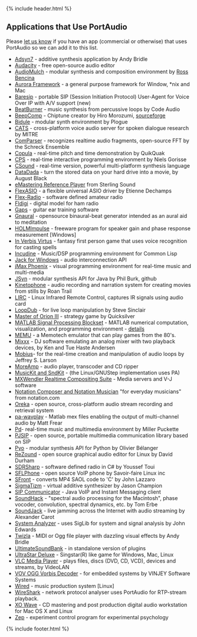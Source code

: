 {% include header.html %}

## Applications that Use PortAudio

Please [let us know](contacts.md) if you have an app (commercial or otherwise) that uses PortAudio so we can add it to this list.

- [Adsyn7](http://andybridle.co.uk/adsyn.aspx) - additive synthesis application by Andy Bridle
- [Audacity](http://audacity.sourceforge.net/) - free open-source audio editor
- [AudioMulch](http://www.audiomulch.com/) - modular synthesis and composition environment by [Ross Bencina](http://www.rossbencina.com/)
- [Aurora Framework](https://github.com/aurorafw) - a general purpose framework for Window, *nix and Mac
- [Baresip](http://www.creytiv.com/baresip) - portable SIP (Session Initiation Protocol) User-Agent for Voice Over IP with A/V support <span class="style1">(new)</span>
- [BeatBurner](http://www.beatburner.com/) - music synthesis from percussive loops by Code Audio
- [BeepComp](http://hiromorozumi.com/beepcomp/) - Chiptune creator by Hiro Morozumi, [sourceforge](https://sourceforge.net/projects/beepcomp/)
- [Bidule](http://www.plogue.com/) - modular synth environment by Plogue
- [CATS](http://communicator.sourceforge.net) - cross-platform voice audio server for spoken dialogue research by MITRE
- [ComParser](http://kmt.hku.nl/~pieter/SOFT/CMP/doc/recognition.html) - recognizes realtime audio fragments, open-source FFT by the Schreck Ensemble
- [Copula](http://www.quikquak.com) - real-time pitch and time demonstration by QuikQuak
- [CPS](http://www.bonneville.nl/) - real-time interactive programming environment by Niels Gorisse
- [CSound](http://csound.sourceforge.net/) - real-time version, powerful multi-platform synthesis language
- [DataDada](http://aug.ment.org/datadada/) - turn the stored data on your hard drive into a movie, by August Black
- [eMastering Reference Player](http://sterling-sound.com/) from Sterling Sound
- [FlexASIO](https://github.com/dechamps/FlexASIO) - a flexible universal ASIO driver by Etienne Dechamps
- [Flex-Radio](http://www.flex-radio.com/) - software defined amateur radio
- [Fldigi](http://www.w1hkj.com/) - digital model for ham radio
- [Gaps](https://gapsguitar.com/) - guitar ear training software
- [Gnaural](http://gnaural.sourceforge.net/) - opensource binaural-beat generator  intended as an aural aid to meditation
- [HOLMImpulse](http://www.holmacoustics.com/holmimpulse.php) - freeware program for speaker gain and phase response measurement [Windows]
- [In Verbis Virtus](http://www.indomitusgames.com/index.php/en/) - fantasy first person game that uses voice recognition for casting spells
- [Incudine](http://incudine.sourceforge.net/) - Music/DSP programming environment for Common Lisp
- [Jack for Windows](http://www.jackaudio.org/) - audio interconnection API
- [jMax Phoenix](http://www.jmax-phoenix.org/) - visual programming environment for real-time music and multi-media
- [JSyn](http://www.softsynth.com/jsyn/) - modular  synthesis API for Java  by Phil Burk, github
- [Kinetophone](http://savannah.nongnu.org/projects/kinetophone) - audio recording and narration system for creating movies from stills by Roan Trail
- [LIRC](http://www.lirc.org) - Linux Infrared Remote Control, captures IR signals using audio card
- [LoopDub](http://loopdub.sf.net) - for live loop manipulation by Steve Sinclair
- [Master of Orion III](http://moo3.quicksilver.com/) - strategy game by Quicksilver
- [MATLAB Signal Processing Blockset](http://www.mathworks.com.au/products/matlab/) - MATLAB numerical computation, visualization, and programming environment - [details](http://www.mathworks.com/support/solutions/en/data/1-DSWV43/index.html?product=DS&solution=1-DSWV43)
- [MEMU](http://www.nyangau.org/memu/memu.htm) - a Memotech emulator that can play games from the 80's.
- [Mixxx](http://mixxx.org/) - DJ software emulating an analog mixer with two playback devices, by Ken and Tue Haste Andersen
- [Mobius](http://www.circularlabs.com/)- for the real-time creation and manipulation of audio loops by Jeffrey S. Larson
- [MoreAmp](http://sourceforge.net/projects/moreamp/) - audio player, transcoder and CD ripper
- [MusicKit and SndKit](http://musickit.sourceforge.net/) - (the Linux/GNUStep implementation uses PA)
- [MXWendler Realtime Compositing Suite](http://www.mxwendler.net/) - Media servers and V-J software
- [Notation Composer and Notation Musician](http://www.notation.com/) "for everyday musicians" from notation.com
- [Oreka](http://oreka.sourceforge.net/) - open source, cross-platform audio stream recording and retrieval system
- [pa-wavplay](http://sourceforge.net/projects/pa-wavplay/) - Matlab mex files enabling the output of multi-channel audio by Matt Frear
- [Pd](http://www.crca.ucsd.edu/~msp/software.html)- real-time music and multimedia environment by Miller Puckette
- [PJSIP](http://www.pjsip.org/) - open source, portable multimedia communication library based on SIP
- [Pyo](https://github.com/belangeo/pyo) - modular synthesis API for Python by Olivier Bélanger
- [ReZound](http://rezound.sourceforge.net/) - open source graphical audio editor for Linux by David Durham
- [SDRSharp](http://code.google.com/p/sdrsharp/) - software defined radio in C# by Youssef Toui
- [SFLPhone](http://sflphone.org/) - open source VoIP phone by Savoir-faire Linux inc
- [SFront](http://www.cs.berkeley.edu/~lazzaro/sa/sfman/index.html) - converts MP4 SAOL code to 'C' by John Lazzaro
- [SigmaTizm](http://zetacentauri.com/software_sigmatizm.htm) - virtual additive synthesizer by Jason Champion
- [SIP Communicator](https://jitsi.org/) - Java VoIP and Instant Messaging client
- [SoundHack](http://www.soundhack.com/) - "spectral audio processing for the Macintosh", phase vocoder, convolution, spectral dynamics, etc. by Tom Erbe
- [SoundJack](http://www.soundjack.eu/) - live jamming across the Internet with audio streaming by Alexander Carot
- [System Analyzer](http://www.numerix-dsp.com/files/) - uses SigLib for system and signal analysis by John Edwards
- [Twizla](http://andybridle.co.uk/software.aspx) - MIDI or Ogg file player with dazzling visual effects by Andy Bridle
- [UltimateSoundBank](http://www.ultimatesoundbank.com/) - in standalone version of plugins
- [UltraStar Deluxe](http://ultrastardx.sourceforge.net/) - Singstar(R) like game for Windows, Mac, Linux
- [VLC Media Player](http://www.videolan.org/vlc/) - plays files, discs (DVD, CD, VCD), devices and streams, by VideoLAN
- [VOV OGG Vorbis Decoder](http://www.vinjey.com/audiocodecs.html) - for embedded systems by VINJEY Software Systems
- [Wired](http://wired.sourceforge.net/) - music production system [Linux]
- [WireShark](http://www.wireshark.org/) - network protocol analyser uses PortAudio for RTP-stream playback.
- [XO Wave](http://www.xowave.com/) - CD mastering and post production digital audio workstation for Mac OS X and Linux
- [Zep](https://www.beexy.nl/zep/) - experiment control program for experimental psychology

{% include footer.html %}
